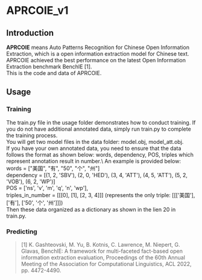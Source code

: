 # APRCOIE_v1
## Introduction
**APRCOIE** means Auto Patterns Recognition for Chinese Open Information Extraction, which is a open information extraction model for Chinese text.\
APRCOIE achieved the best performance on the latest Open Information Extraction benchmark BenchIE [1]. \
This is the code and data of APRCOIE.
## Usage
### Training
The train.py file in the usage folder demonstrates how to conduct training. If you do not have additional annotated data, simply run train.py to complete the training process.\
You will get two model files in the data folder: model.obj, model_att.obj. \
If you have your own annotated data, you need to ensure that the data follows the format as shown below: words, dependency, POS, triples which represent annotation result in number.\ 
An example is provided below: \
words = ["美国", "有", "50", "个", "州"] \
dependency = [(1, 2, 'SBV'), (2, 0, 'HED'), (3, 4, 'ATT'), (4, 5, 'ATT'), (5, 2, 'VOB'), (6, 2, 'WP')] \
POS = ['ns', 'v', 'm', 'q', 'n', 'wp'], \
triples_in_number = [[[0], [1], [2, 3, 4]]] (represents the only triple: [[['美国'], ['有'], ['50', '个', '州']]]) \
Then these data organized as a dictionary as shown in the lien 20 in train.py.
### Predicting
> [1] K. Gashteovski, M. Yu, B. Kotnis, C. Lawrence, M. Niepert, G. Glavas, BenchIE: A framework for multi-faceted fact-based open information extraction evaluation, Proceedings of the 60th Annual Meeting of the Association for Computational Linguistics, ACL 2022, pp. 4472-4490.



